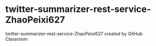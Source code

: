# twitter-summarizer-rest-service-ZhaoPeixi627
twitter-summarizer-rest-service-ZhaoPeixi627 created by GitHub Classroom
